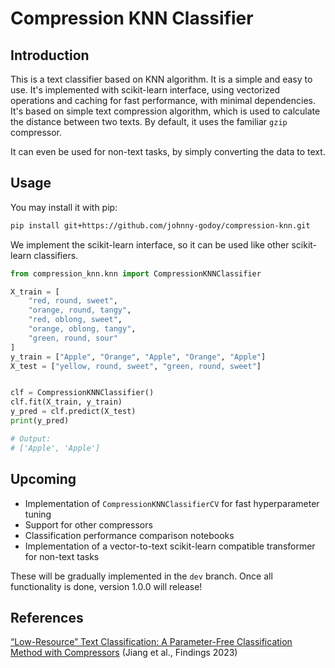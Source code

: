 # Compression KNN Classifier

## Introduction

This is a text classifier based on KNN algorithm. It is a simple and easy to use.
It's implemented with scikit-learn interface, using vectorized operations and 
caching for fast performance, with minimal dependencies.
It's based on simple text compression algorithm, which is used to calculate the distance between two texts.
By default, it uses the familiar `gzip` compressor.

It can even be used for non-text tasks, by simply converting the data to text.

## Usage
You may install it with pip:

```bash
pip install git+https://github.com/johnny-godoy/compression-knn.git
```

We implement the scikit-learn interface, so it can be used like other scikit-learn classifiers.

```python
from compression_knn.knn import CompressionKNNClassifier

X_train = [
    "red, round, sweet",
    "orange, round, tangy",
    "red, oblong, sweet",
    "orange, oblong, tangy",
    "green, round, sour"
]
y_train = ["Apple", "Orange", "Apple", "Orange", "Apple"]
X_test = ["yellow, round, sweet", "green, round, sweet"]


clf = CompressionKNNClassifier()
clf.fit(X_train, y_train)
y_pred = clf.predict(X_test)
print(y_pred)

# Output:
# ['Apple', 'Apple']
```

## Upcoming
* Implementation of `CompressionKNNClassifierCV` for fast hyperparameter tuning
* Support for other compressors
* Classification performance comparison notebooks
* Implementation of a vector-to-text scikit-learn compatible transformer for non-text 
  tasks

These will be gradually implemented in the `dev` branch. Once all functionality is done, version 1.0.0 will release!

## References

[“Low-Resource” Text Classification: A Parameter-Free Classification Method with 
Compressors](https://aclanthology.org/2023.findings-acl.426) (Jiang et al., Findings 2023)

